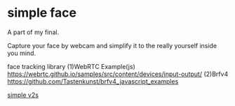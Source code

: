 # simple face

A part of my final.

Capture your face by webcam and simplify it to the really yourself inside you mind.


face tracking library
(1)WebRTC Example(js)
https://webrtc.github.io/samples/src/content/devices/input-output/
(2)Brfv4
https://github.com/Tastenkunst/brfv4_javascript_examples

<a href="https://sun47451685.github.io/cim540/hw/simpleFace-master/index.html">simple v2s </a>
